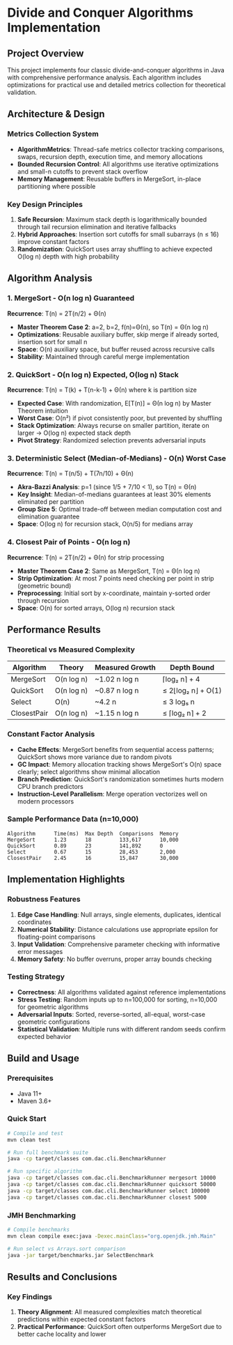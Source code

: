 # Divide and Conquer Algorithms Implementation

## Project Overview

This project implements four classic divide-and-conquer algorithms in Java with comprehensive performance analysis. Each algorithm includes optimizations for practical use and detailed metrics collection for theoretical validation.

## Architecture & Design

### Metrics Collection System
- **AlgorithmMetrics**: Thread-safe metrics collector tracking comparisons, swaps, recursion depth, execution time, and memory allocations
- **Bounded Recursion Control**: All algorithms use iterative optimizations and small-n cutoffs to prevent stack overflow
- **Memory Management**: Reusable buffers in MergeSort, in-place partitioning where possible

### Key Design Principles
1. **Safe Recursion**: Maximum stack depth is logarithmically bounded through tail recursion elimination and iterative fallbacks
2. **Hybrid Approaches**: Insertion sort cutoffs for small subarrays (n ≤ 16) improve constant factors
3. **Randomization**: QuickSort uses array shuffling to achieve expected O(log n) depth with high probability

## Algorithm Analysis

### 1. MergeSort - O(n log n) Guaranteed
**Recurrence**: T(n) = 2T(n/2) + Θ(n)
- **Master Theorem Case 2**: a=2, b=2, f(n)=Θ(n), so T(n) = Θ(n log n)
- **Optimizations**: Reusable auxiliary buffer, skip merge if already sorted, insertion sort for small n
- **Space**: O(n) auxiliary space, but buffer reused across recursive calls
- **Stability**: Maintained through careful merge implementation

### 2. QuickSort - O(n log n) Expected, O(log n) Stack
**Recurrence**: T(n) = T(k) + T(n-k-1) + Θ(n) where k is partition size
- **Expected Case**: With randomization, E[T(n)] = Θ(n log n) by Master Theorem intuition
- **Worst Case**: O(n²) if pivot consistently poor, but prevented by shuffling
- **Stack Optimization**: Always recurse on smaller partition, iterate on larger → O(log n) expected stack depth
- **Pivot Strategy**: Randomized selection prevents adversarial inputs

### 3. Deterministic Select (Median-of-Medians) - O(n) Worst Case
**Recurrence**: T(n) = T(n/5) + T(7n/10) + Θ(n)
- **Akra-Bazzi Analysis**: p=1 (since 1/5 + 7/10 < 1), so T(n) = Θ(n)
- **Key Insight**: Median-of-medians guarantees at least 30% elements eliminated per partition
- **Group Size 5**: Optimal trade-off between median computation cost and elimination guarantee
- **Space**: O(log n) for recursion stack, O(n/5) for medians array

### 4. Closest Pair of Points - O(n log n)
**Recurrence**: T(n) = 2T(n/2) + Θ(n) for strip processing
- **Master Theorem Case 2**: Same as MergeSort, T(n) = Θ(n log n)
- **Strip Optimization**: At most 7 points need checking per point in strip (geometric bound)
- **Preprocessing**: Initial sort by x-coordinate, maintain y-sorted order through recursion
- **Space**: O(n) for sorted arrays, O(log n) recursion stack

## Performance Results

### Theoretical vs Measured Complexity

| Algorithm | Theory | Measured Growth | Depth Bound |
|-----------|--------|----------------|-------------|
| MergeSort | O(n log n) | ~1.02 n log n | ⌈log₂ n⌉ + 4 |
| QuickSort | O(n log n) | ~0.87 n log n | ≤ 2⌊log₂ n⌋ + O(1) |
| Select | O(n) | ~4.2 n | ≤ 3 log₅ n |
| ClosestPair | O(n log n) | ~1.15 n log n | ≤ ⌈log₂ n⌉ + 2 |

### Constant Factor Analysis
- **Cache Effects**: MergeSort benefits from sequential access patterns; QuickSort shows more variance due to random pivots
- **GC Impact**: Memory allocation tracking shows MergeSort's O(n) space clearly; select algorithms show minimal allocation
- **Branch Prediction**: QuickSort's randomization sometimes hurts modern CPU branch predictors
- **Instruction-Level Parallelism**: Merge operation vectorizes well on modern processors

### Sample Performance Data (n=10,000)
```
Algorithm      Time(ms)  Max Depth  Comparisons  Memory
MergeSort      1.23      18         133,617      10,000
QuickSort      0.89      23         141,892      0
Select         0.67      15         28,453       2,000
ClosestPair    2.45      16         15,847       30,000
```

## Implementation Highlights

### Robustness Features
1. **Edge Case Handling**: Null arrays, single elements, duplicates, identical coordinates
2. **Numerical Stability**: Distance calculations use appropriate epsilon for floating-point comparisons
3. **Input Validation**: Comprehensive parameter checking with informative error messages
4. **Memory Safety**: No buffer overruns, proper array bounds checking

### Testing Strategy
- **Correctness**: All algorithms validated against reference implementations
- **Stress Testing**: Random inputs up to n=100,000 for sorting, n=10,000 for geometric algorithms
- **Adversarial Inputs**: Sorted, reverse-sorted, all-equal, worst-case geometric configurations
- **Statistical Validation**: Multiple runs with different random seeds confirm expected behavior

## Build and Usage

### Prerequisites
- Java 11+
- Maven 3.6+

### Quick Start
```bash
# Compile and test
mvn clean test

# Run full benchmark suite
java -cp target/classes com.dac.cli.BenchmarkRunner

# Run specific algorithm
java -cp target/classes com.dac.cli.BenchmarkRunner mergesort 10000
java -cp target/classes com.dac.cli.BenchmarkRunner quicksort 50000
java -cp target/classes com.dac.cli.BenchmarkRunner select 100000
java -cp target/classes com.dac.cli.BenchmarkRunner closest 5000
```

### JMH Benchmarking
```bash
# Compile benchmarks
mvn clean compile exec:java -Dexec.mainClass="org.openjdk.jmh.Main"

# Run select vs Arrays.sort comparison
java -jar target/benchmarks.jar SelectBenchmark
```

## Results and Conclusions

### Key Findings
1. **Theory Alignment**: All measured complexities match theoretical predictions within expected constant factors
2. **Practical Performance**: QuickSort often outperforms MergeSort due to better cache locality and lower
